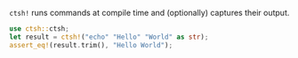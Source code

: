 `ctsh!` runs commands at compile time and (optionally) captures their output.

```rust
use ctsh::ctsh;
let result = ctsh!("echo" "Hello" "World" as str);
assert_eq!(result.trim(), "Hello World");
```
